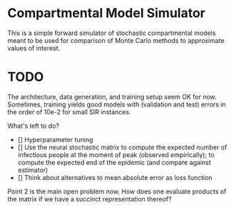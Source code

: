 # Compartmental Model Simulator

This is a simple forward simulator of stochastic compartmental models meant to
be used for comparison of Monte Carlo methods to approximate values of
interest.

# TODO
The architecture, data generation, and training setup seem OK for now.
Sometimes, training yields good models with (validation and test) errors
in the order of 10e-2 for small SIR instances.

What's left to do?
* [] Hyperparameter tuning
* [] Use the neural stochastic matrix to compute the expected number of
  infectious people at the moment of peak (observed empirically); to compute
  the expected end of the epidemic (and compare against estimator)
* [] Think about alternatives to mean absolute error as loss function

Point 2 is the main open problem now. How does one evaluate products of the
matrix if we have a succinct representation thereof?
